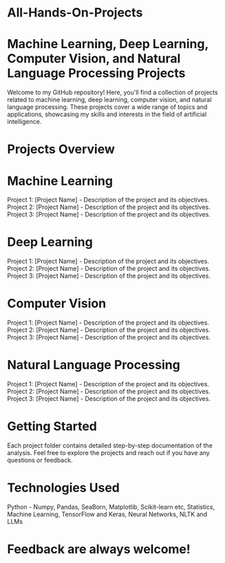 # All-Hands-On-Projects

# Machine Learning, Deep Learning, Computer Vision, and Natural Language Processing Projects

Welcome to my GitHub repository! Here, you'll find a collection of projects related to machine learning, deep learning, computer vision, and natural language processing. These projects cover a wide range of topics and applications, showcasing my skills and interests in the field of artificial intelligence.

# Projects Overview
# Machine Learning

Project 1: [Project Name] - Description of the project and its objectives.
Project 2: [Project Name] - Description of the project and its objectives.
Project 3: [Project Name] - Description of the project and its objectives.

# Deep Learning

Project 1: [Project Name] - Description of the project and its objectives.
Project 2: [Project Name] - Description of the project and its objectives.
Project 3: [Project Name] - Description of the project and its objectives.

# Computer Vision

Project 1: [Project Name] - Description of the project and its objectives.
Project 2: [Project Name] - Description of the project and its objectives.
Project 3: [Project Name] - Description of the project and its objectives.

# Natural Language Processing
Project 1: [Project Name] - Description of the project and its objectives.
Project 2: [Project Name] - Description of the project and its objectives.
Project 3: [Project Name] - Description of the project and its objectives.

# Getting Started
Each project folder contains detailed step-by-step documentation of the analysis. Feel free to explore the projects and reach out if you have any questions or feedback.

# Technologies Used
Python - Numpy, Pandas, SeaBorn, Matplotlib, Scikit-learn etc,
Statistics, 
Machine Learning,
TensorFlow and Keras, 
Neural Networks,
NLTK and LLMs

# Feedback are always welcome!
